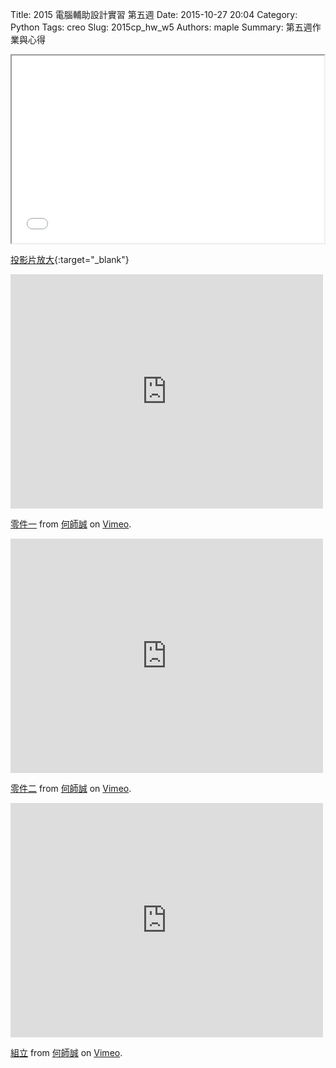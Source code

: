 Title: 2015 電腦輔助設計實習 第五週
Date: 2015-10-27 20:04
Category: Python
Tags: creo
Slug: 2015cp_hw_w5
Authors: maple
Summary: 第五週作業與心得

<iframe src="40223212_cp_w4_p.html" width="500" height="300"></iframe>

[投影片放大](40223212_cp_w4_p.html){:target="_blank"}

<iframe src="https://player.vimeo.com/video/145038645" width="500" height="375" frameborder="0" webkitallowfullscreen mozallowfullscreen allowfullscreen></iframe> <p><a href="https://vimeo.com/145038645">零件一</a> from <a href="https://vimeo.com/user45258346">何師誠</a> on <a href="https://vimeo.com">Vimeo</a>.</p>

<iframe src="https://player.vimeo.com/video/145038647" width="500" height="375" frameborder="0" webkitallowfullscreen mozallowfullscreen allowfullscreen></iframe> <p><a href="https://vimeo.com/145038647">零件二</a> from <a href="https://vimeo.com/user45258346">何師誠</a> on <a href="https://vimeo.com">Vimeo</a>.</p>

<iframe src="https://player.vimeo.com/video/145038646" width="500" height="375" frameborder="0" webkitallowfullscreen mozallowfullscreen allowfullscreen></iframe> <p><a href="https://vimeo.com/145038646">組立</a> from <a href="https://vimeo.com/user45258346">何師誠</a> on <a href="https://vimeo.com">Vimeo</a>.</p>
